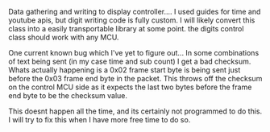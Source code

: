 Data gathering and writing to display controller....
I used guides for time and youtube apis, but digit writing code is fully custom.
I will likely convert this class into a easily transportable library at some point.
the digits control class should work with any MCU.


One current known bug which I've yet to figure out... In some combinations of text being sent (in my case time and sub count) I get a bad checksum. Whats actually happening is a 0x02 frame start byte is being sent just before the 0x03 frame end byte in the packet. This throws off the checksum on the control MCU side as it expects the last two bytes before the frame end byte to be the checksum value. 

This doesnt happen all the time, and its certainly not programmed to do this. I will try to fix this when I have more free time to do so.
